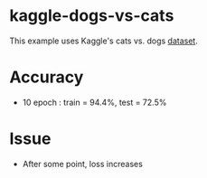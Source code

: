 # kaggle-dogs-vs-cats
This example uses Kaggle's cats vs. dogs [dataset](https://www.kaggle.com/c/dogs-vs-cats-redux-kernels-edition/data).

# Accuracy
- 10 epoch : train = 94.4%, test = 72.5%

# Issue
- After some point, loss increases
